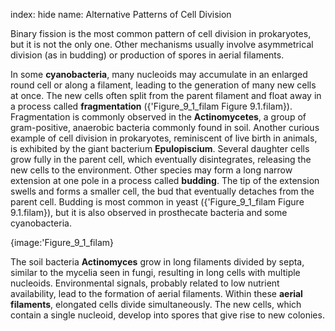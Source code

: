 index: hide
name: Alternative Patterns of Cell Division

Binary fission is the most common pattern of cell division in prokaryotes, but it is not the only one. Other mechanisms usually involve asymmetrical division (as in budding) or production of spores in aerial filaments.

In some  **cyanobacteria**, many nucleoids may accumulate in an enlarged round cell or along a filament, leading to the generation of many new cells at once. The new cells often split from the parent filament and float away in a process called  **fragmentation** ({'Figure_9_1_filam Figure 9.1.filam}). Fragmentation is commonly observed in the  **Actinomycetes**, a group of gram-positive, anaerobic bacteria commonly found in soil. Another curious example of cell division in prokaryotes, reminiscent of live birth in animals, is exhibited by the giant bacterium  **Epulopiscium**. Several daughter cells grow fully in the parent cell, which eventually disintegrates, releasing the new cells to the environment. Other species may form a long narrow extension at one pole in a process called  **budding**. The tip of the extension swells and forms a smaller cell, the bud that eventually detaches from the parent cell. Budding is most common in yeast ({'Figure_9_1_filam Figure 9.1.filam}), but it is also observed in prosthecate bacteria and some cyanobacteria.


{image:'Figure_9_1_filam}
        

The soil bacteria  **Actinomyces** grow in long filaments divided by septa, similar to the mycelia seen in fungi, resulting in long cells with multiple nucleoids. Environmental signals, probably related to low nutrient availability, lead to the formation of aerial filaments. Within these  **aerial filaments**, elongated cells divide simultaneously. The new cells, which contain a single nucleoid, develop into spores that give rise to new colonies.
